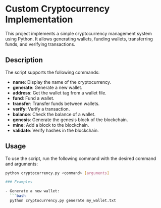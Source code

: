 # Custom Cryptocurrency Implementation

This project implements a simple cryptocurrency management system using Python. It allows generating wallets, funding wallets, transferring funds, and verifying transactions.

## Description

The script supports the following commands:

- **name**: Display the name of the cryptocurrency.
- **generate**: Generate a new wallet.
- **address**: Get the wallet tag from a wallet file.
- **fund**: Fund a wallet.
- **transfer**: Transfer funds between wallets.
- **verify**: Verify a transaction.
- **balance**: Check the balance of a wallet.
- **genesis**: Generate the genesis block of the blockchain.
- **mine**: Add a block to the blockchain.
- **validate**: Verify hashes in the blockchain.

## Usage

To use the script, run the following command with the desired command and arguments:

```bash
python cryptocurrency.py <command> [arguments]

### Examples

- Generate a new wallet:
  ```bash
  python cryptocurrency.py generate my_wallet.txt
